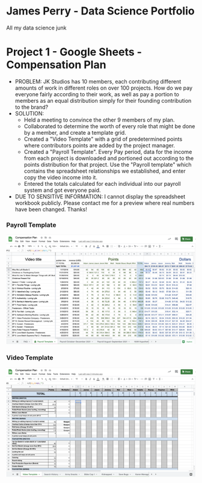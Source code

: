 # James Perry - Data Science Portfolio
All my data science junk

# Project 1 - Google Sheets - Compensation Plan
- PROBLEM: JK Studios has 10 members, each contributing different amounts of work in different roles on over 100 projects. How do we pay everyone fairly according to their work, as well as pay a portion to members as an equal distribution simply for their founding contribution to the brand?
- SOLUTION:
  - Held a meeting to convince the other 9 members of my plan.
  - Collaborated to determine the worth of every role that might be done by a member, and create a template grid. 
  - Created a "Video Template" with a grid of predetermined points where contributors points are added by the project manager.
  - Created a "Payroll Template". Every Pay period, data for the income from each project is downloaded and portioned out according to the points distribution for that project. Use the "Payroll template" which contains the spreadsheet relationships we established, and enter copy the video income into it.
  - Entered the totals calculated for each individual into our payroll system and got everyone paid.
- DUE TO SENSITIVE INFORMATION: I cannot display the spreadsheet workbook publicly. Please contact me for a preview where real numbers have been changed. Thanks!

### Payroll Template
![Payroll Template](https://github.com/notjamesperry/datascience/blob/main/images/Payroll%20Template%20Screenshot.png)

### Video Template
![Video Template](https://github.com/notjamesperry/datascience/blob/main/images/Video%20Template%20Screenshot.png)
